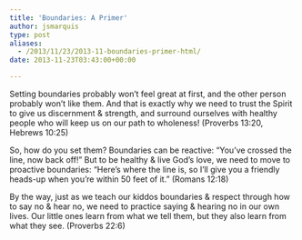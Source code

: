 ```yaml
---
title: 'Boundaries: A Primer'
author: jsmarquis
type: post
aliases:
  - /2013/11/23/2013-11-boundaries-primer-html/
date: 2013-11-23T03:43:00+00:00

---
```

Setting boundaries probably won&#8217;t feel great at first, and the other person probably won&#8217;t like them. And that is exactly why we need to trust the Spirit to give us discernment & strength, and surround ourselves with healthy people who will keep us on our path to wholeness! (Proverbs 13:20, Hebrews 10:25)

So, how do you set them? Boundaries can be reactive: &#8220;You&#8217;ve crossed the line, now back off!&#8221; But to be healthy & live God&#8217;s love, we need to move to proactive boundaries: &#8220;Here&#8217;s where the line is, so I&#8217;ll give you a friendly heads-up when you&#8217;re within 50 feet of it.&#8221; (Romans 12:18)

By the way, just as we teach our kiddos boundaries & respect through how to say no & hear no, we need to practice saying & hearing no in our own lives. Our little ones learn from what we tell them, but they also learn from what they see. (Proverbs 22:6)